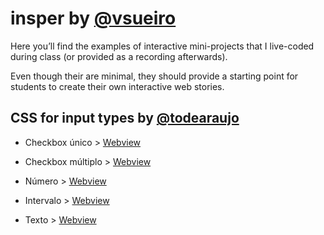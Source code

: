 # insper by [@vsueiro](https://github.todearaujo.com/vsueiro/insper)

Here you’ll find the examples of interactive mini-projects that I live-coded during class (or provided as a recording afterwards).

Even though their are minimal, they should provide a starting point for students to create their own interactive web stories.

## CSS for input types by [@todearaujo](https://github.todearaujo.com/repoprofs/)

- Checkbox único > [Webview](https://github.todearaujo.com/repoprofs/filtro/input/checkbox/unico)

- Checkbox múltiplo > [Webview](https://github.todearaujo.com/repoprofs/filtro/input/checkbox/multiplo)

- Número > [Webview](https://github.todearaujo.com/repoprofs/filtro/input/number)

- Intervalo > [Webview](https://github.todearaujo.com/repoprofs/filtro/input/range)

- Texto > [Webview](https://github.todearaujo.com/repoprofs/filtro/input/text)
